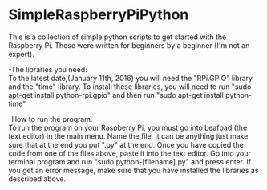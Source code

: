# SimpleRaspberryPiPython
This is a collection of simple python scripts to get started with the Raspberry Pi. These were written for beginners by a beginner (I'm not an expert). 

-The libraries you need:                                                                                                      
To the latest date,(January 11th, 2016) you will need the "RPi.GPIO" library and the "time" library. To install these libraries, you will need to run "sudo apt-get install python-rpi.gpio" and then run "sudo apt-get install python-time"

-How to run the program:                                                                                                      
To run the program on your Raspberry Pi, you must go into Leafpad (the text editor) in the main menu. Name the file, it can be anything just make sure that at the end you put ".py" at the end. Once you have copied the code from one of the files above, paste it into the text editor. Go into your terminal program and run "sudo python-[filename].py" and press enter. If you get an error message, make sure that you have installed the libraries as described above.
